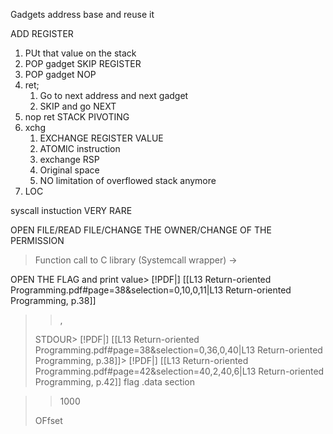 Gadgets address base and reuse it

ADD REGISTER
1. PUt that value on the stack
2. POP gadget
SKIP REGISTER
1. POP gadget
NOP
1. ret;
	1. Go to next address and next gadget
	2. SKIP and go NEXT
2. nop ret
STACK PIVOTING
1. xchg
	1. EXCHANGE REGISTER VALUE
	2. ATOMIC instruction
	3. exchange RSP
	4. Original space
	5. NO limitation of overflowed stack anymore
2. LOC

syscall instuction
	VERY RARE

OPEN FILE/READ FILE/CHANGE THE OWNER/CHANGE OF THE PERMISSION
> Function call to C library (Systemcall wrapper) -> 

OPEN THE FLAG and print value> [!PDF|] [[L13 Return-oriented Programming.pdf#page=38&selection=0,10,0,11|L13 Return-oriented Programming, p.38]]
> > ,
> 
> STDOUR> [!PDF|] [[L13 Return-oriented Programming.pdf#page=38&selection=0,36,0,40|L13 Return-oriented Programming, p.38]]> [!PDF|] [[L13 Return-oriented Programming.pdf#page=42&selection=40,2,40,6|L13 Return-oriented Programming, p.42]]
> flag
.data section

> > 1000
> 
> OFfset


